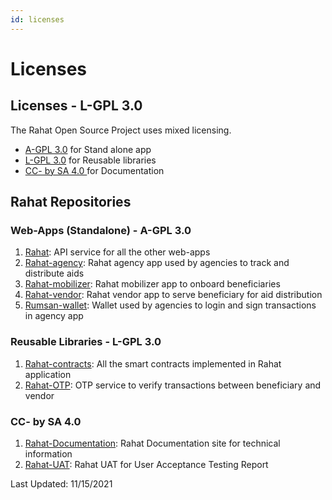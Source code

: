 ```yaml
---
id: licenses
---
```


# Licenses

## Licenses - L-GPL 3.0

The Rahat Open Source Project uses mixed licensing.

- [A-GPL 3.0](<https://tldrlegal.com/license/gnu-lesser-general-public-license-v3-(lgpl-3)>) for Stand alone app
- [L-GPL 3.0](<https://tldrlegal.com/license/gnu-general-public-license-v3-(gpl-3)>) for Reusable libraries
- [CC- by SA 4.0 ](https://creativecommons.org/licenses/by-sa/4.0/)for Documentation

## Rahat Repositories

### Web-Apps (Standalone) - A-GPL 3.0

1. [Rahat](https://github.com/esatya/rahat): API service for all the other web-apps
1. [Rahat-agency](https://github.com/esatya/rahat-agency): Rahat agency app used by agencies to track and distribute aids
1. [Rahat-mobilizer](https://github.com/esatya/rahat-mobilizer): Rahat mobilizer app to onboard beneficiaries
1. [Rahat-vendor](https://github.com/esatya/rahat-vendor): Rahat vendor app to serve beneficiary for aid distribution
1. [Rumsan-wallet](https://github.com/rumsan/wallet): Wallet used by agencies to login and sign transactions in agency app

### Reusable Libraries - L-GPL 3.0

1. [Rahat-contracts](https://github.com/esatya/rahat-contracts): All the smart contracts implemented in Rahat application
1. [Rahat-OTP](https://github.com/esatya/rahat-otp): OTP service to verify transactions between beneficiary and vendor

### CC- by SA 4.0

1. [Rahat-Documentation](https://github.com/esatya/rahat-documentation): Rahat Documentation site for technical information
1. [Rahat-UAT](https://github.com/esatya/rahat-uat): Rahat UAT for User Acceptance Testing Report


Last Updated: 11/15/2021
